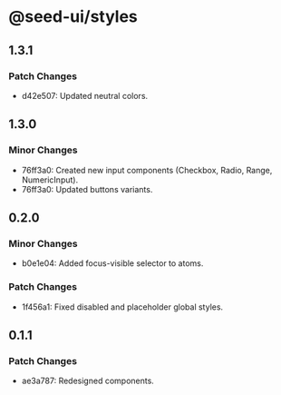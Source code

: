 # @seed-ui/styles

## 1.3.1

### Patch Changes

- d42e507: Updated neutral colors.

## 1.3.0

### Minor Changes

- 76ff3a0: Created new input components (Checkbox, Radio, Range, NumericInput).
- 76ff3a0: Updated buttons variants.

## 0.2.0

### Minor Changes

- b0e1e04: Added focus-visible selector to atoms.

### Patch Changes

- 1f456a1: Fixed disabled and placeholder global styles.

## 0.1.1

### Patch Changes

- ae3a787: Redesigned components.
